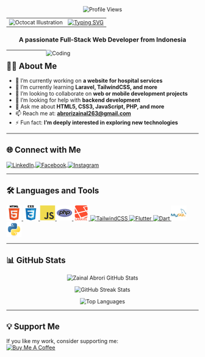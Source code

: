 <p align="center">
  <img src="https://komarev.com/ghpvc/?username=zainalabrori&label=Profile%20Views&color=0e75b6&style=flat" alt="Profile Views" />
</p>

<table>
  <tr>
    <td align="center">
      <img src="https://myoctocat.com/assets/images/base-octocat.svg" alt="Octocat Illustration" width="150">
    </td>
    <td align="center">
      <a href="https://git.io/typing-svg">
        <img src="https://readme-typing-svg.demolab.com?font=Fira+Code&pause=1000&width=435&lines=Hi+👋,+I'm+Zainal+Abrori" alt="Typing SVG">
      </a>
    </td>
  </tr>
</table>



<h3 align="center">A passionate Full-Stack Web Developer from Indonesia</h3>

<img align="right" alt="Coding" width="400" src="https://camo.githubusercontent.com/2366b34bb903c09617990fb5fff4622f3e941349e846ddb7e73df872a9d21233/68747470733a2f2f63646e2e6472696262626c652e636f6d2f75736572732f3733303730332f73637265656e73686f74732f363538313234332f6176656e746f2e676966" />

---

## 👨‍💻 About Me

- 🔭 I’m currently working on **a website for hospital services**  
- 🌱 I’m currently learning **Laravel, TailwindCSS, and more**  
- 👯 I’m looking to collaborate on **web or mobile development projects**  
- 🤝 I’m looking for help with **backend development**  
- 💬 Ask me about **HTML5, CSS3, JavaScript, PHP, and more**  
- 📫 Reach me at: **abrorizainal263@gmail.com**  
- ⚡ Fun fact: **I’m deeply interested in exploring new technologies**  

---

## 🌐 Connect with Me

<p align="left">
  <a href="https://linkedin.com/in/zainal-abrori-bb242829b" target="_blank">
    <img align="center" src="https://raw.githubusercontent.com/rahuldkjain/github-profile-readme-generator/master/src/images/icons/Social/linked-in-alt.svg" alt="LinkedIn" height="30" width="40" />
  </a>
  <a href="https://fb.com/zainal abrori" target="_blank">
    <img align="center" src="https://raw.githubusercontent.com/rahuldkjain/github-profile-readme-generator/master/src/images/icons/Social/facebook.svg" alt="Facebook" height="30" width="40" />
  </a>
  <a href="https://instagram.com/zainal_abrori1" target="_blank">
    <img align="center" src="https://raw.githubusercontent.com/rahuldkjain/github-profile-readme-generator/master/src/images/icons/Social/instagram.svg" alt="Instagram" height="30" width="40" />
  </a>
</p>

---

## 🛠 Languages and Tools

<p align="left">
  <a href="https://www.w3.org/html/" target="_blank" rel="noreferrer">
    <img src="https://raw.githubusercontent.com/devicons/devicon/master/icons/html5/html5-original-wordmark.svg" alt="HTML5" width="40" height="40"/>
  </a>
  <a href="https://www.w3schools.com/css/" target="_blank" rel="noreferrer">
    <img src="https://raw.githubusercontent.com/devicons/devicon/master/icons/css3/css3-original-wordmark.svg" alt="CSS3" width="40" height="40"/>
  </a>
  <a href="https://developer.mozilla.org/en-US/docs/Web/JavaScript" target="_blank" rel="noreferrer">
    <img src="https://raw.githubusercontent.com/devicons/devicon/master/icons/javascript/javascript-original.svg" alt="JavaScript" width="40" height="40"/>
  </a>
  <a href="https://www.php.net" target="_blank" rel="noreferrer">
    <img src="https://raw.githubusercontent.com/devicons/devicon/master/icons/php/php-original.svg" alt="PHP" width="40" height="40"/>
  </a>
  <a href="https://laravel.com/" target="_blank" rel="noreferrer">
    <img src="https://raw.githubusercontent.com/devicons/devicon/master/icons/laravel/laravel-plain-wordmark.svg" alt="Laravel" width="40" height="40"/>
  </a>
  <a href="https://tailwindcss.com/" target="_blank" rel="noreferrer">
    <img src="https://www.vectorlogo.zone/logos/tailwindcss/tailwindcss-icon.svg" alt="TailwindCSS" width="40" height="40"/>
  </a>
  <a href="https://flutter.dev" target="_blank" rel="noreferrer">
    <img src="https://www.vectorlogo.zone/logos/flutterio/flutterio-icon.svg" alt="Flutter" width="40" height="40"/>
  </a>
  <a href="https://dart.dev" target="_blank" rel="noreferrer">
    <img src="https://www.vectorlogo.zone/logos/dartlang/dartlang-icon.svg" alt="Dart" width="40" height="40"/>
  </a>
  <a href="https://www.mysql.com/" target="_blank" rel="noreferrer">
    <img src="https://raw.githubusercontent.com/devicons/devicon/master/icons/mysql/mysql-original-wordmark.svg" alt="MySQL" width="40" height="40"/>
  </a>
  <a href="https://www.python.org" target="_blank" rel="noreferrer">
    <img src="https://raw.githubusercontent.com/devicons/devicon/master/icons/python/python-original.svg" alt="Python" width="40" height="40"/>
  </a>
</p>

---

## 📊 GitHub Stats

<p align="center">
  <img src="https://github-readme-stats.vercel.app/api?username=zainalabrori&show_icons=true&locale=en" alt="Zainal Abrori GitHub Stats" />
</p>

<p align="center">
  <img src="https://github-readme-streak-stats.herokuapp.com/?user=zainalabrori&" alt="GitHub Streak Stats" />
</p>

<p align="center">
  <img src="https://github-readme-stats.vercel.app/api/top-langs?username=zainalabrori&show_icons=true&locale=en&layout=compact" alt="Top Languages" />
</p>

---

## 💡 Support Me

If you like my work, consider supporting me:  
<a href="https://buymeacoffee.com/abrorizainq" target="_blank">
  <img src="https://cdn.buymeacoffee.com/buttons/v2/default-yellow.png" width="120" alt="Buy Me A Coffee">
</a>
